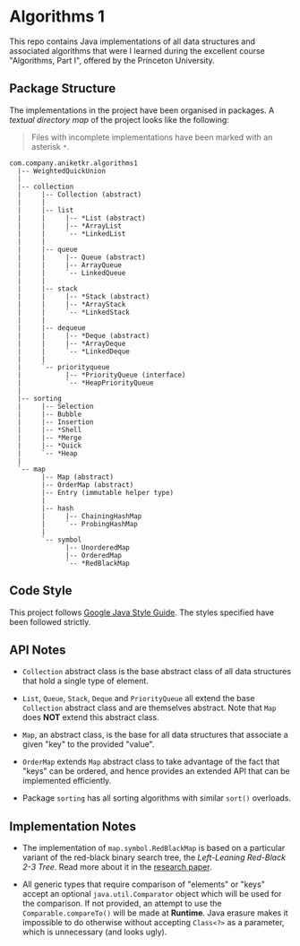 Algorithms 1
============
This repo contains Java implementations of all data structures and 
associated algorithms that were I learned during the excellent 
course "Algorithms, Part I", offered by the Princeton University.

Package Structure
-----------------
The implementations in the project have been organised in packages. A
_textual directory map_ of the project looks like the following:

> Files with incomplete implementations have been marked with
> an asterisk `*`.

```
com.company.aniketkr.algorithms1
  |-- WeightedQuickUnion
  |
  |-- collection
  |     |-- Collection (abstract)
  |     |
  |     |-- list
  |     |     |-- *List (abstract)
  |     |     |-- *ArrayList
  |     |     `-- *LinkedList
  |     |
  |     |-- queue
  |     |     |-- Queue (abstract)
  |     |     |-- ArrayQueue
  |     |     `-- LinkedQueue
  |     |
  |     |-- stack
  |     |     |-- *Stack (abstract)
  |     |     |-- *ArrayStack
  |     |     `-- *LinkedStack
  |     |
  |     |-- dequeue
  |     |     |-- *Deque (abstract)
  |     |     |-- *ArrayDeque
  |     |     `-- *LinkedDeque
  |     |
  |     `-- priorityqueue
  |           |-- *PriorityQueue (interface)
  |           `-- *HeapPriorityQueue
  |
  |-- sorting
  |     |-- Selection
  |     |-- Bubble
  |     |-- Insertion
  |     |-- *Shell
  |     |-- *Merge
  |     |-- *Quick
  |     `-- *Heap
  |
  `-- map
        |-- Map (abstract)
        |-- OrderMap (abstract)
        |-- Entry (immutable helper type)
        |
        |-- hash
        |     |-- ChainingHashMap
        |     `-- ProbingHashMap
        |
        `-- symbol
              |-- UnorderedMap
              |-- OrderedMap
              `-- *RedBlackMap
```

Code Style
----------
This project follows
[Google Java Style Guide](https://google.github.io/styleguide/javaguide.html).
The styles specified have been followed strictly.

API Notes
---------
 + `Collection` abstract class is the base abstract class of all data
   structures that hold a single type of element.
 
 + `List`, `Queue`, `Stack`, `Deque` and `PriorityQueue` all extend the
   base `Collection` abstract class and are themselves abstract. Note that
   `Map` does __NOT__ extend this abstract class.

 + `Map`, an abstract class, is the base for all data structures that
   associate a given "key" to the provided "value".

 + `OrderMap` extends `Map` abstract class to take advantage of the fact
   that "keys" can be ordered, and hence provides an extended API that can
   be implemented efficiently.

 + Package `sorting` has all sorting algorithms with similar `sort()`
   overloads.

Implementation Notes
--------------------
 + The implementation of `map.symbol.RedBlackMap` is based on a particular
   variant of the red-black binary search tree, the 
   _Left-Leaning Red-Black 2-3 Tree_. Read more about it in the
   [research paper](https://www.cs.princeton.edu/~rs/talks/LLRB/LLRB.pdf).

 + All generic types that require comparison of "elements" or "keys" accept
   an optional `java.util.Comparator` object which will be used for the
   comparison. If not provided, an attempt to use the
   `Comparable.compareTo()` will be made at __Runtime__. Java erasure 
   makes it impossible to do otherwise without accepting `Class<?>` as a
   parameter, which is unnecessary (and looks ugly).
